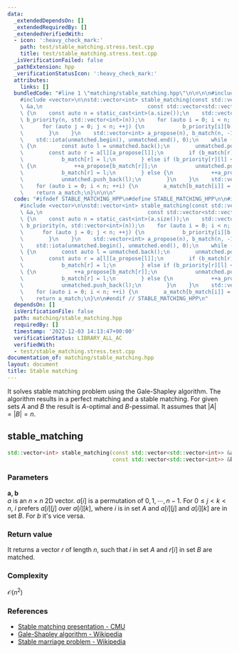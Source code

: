 ```yaml
---
data:
  _extendedDependsOn: []
  _extendedRequiredBy: []
  _extendedVerifiedWith:
  - icon: ':heavy_check_mark:'
    path: test/stable_matching.stress.test.cpp
    title: test/stable_matching.stress.test.cpp
  _isVerificationFailed: false
  _pathExtension: hpp
  _verificationStatusIcon: ':heavy_check_mark:'
  attributes:
    links: []
  bundledCode: "#line 1 \"matching/stable_matching.hpp\"\n\n\n\n#include <numeric>\n\
    #include <vector>\n\nstd::vector<int> stable_matching(const std::vector<std::vector<int>>\
    \ &a,\n                                 const std::vector<std::vector<int>> &b)\
    \ {\n    const auto n = static_cast<int>(a.size());\n    std::vector<std::vector<int>>\
    \ b_priority(n, std::vector<int>(n));\n    for (auto i = 0; i < n; ++i) {\n  \
    \      for (auto j = 0; j < n; ++j) {\n            b_priority[i][b[i][j]] = j;\n\
    \        }\n    }\n    std::vector<int> a_propose(n), b_match(n, -1), unmatched(n);\n\
    \    std::iota(unmatched.begin(), unmatched.end(), 0);\n    while (!unmatched.empty())\
    \ {\n        const auto l = unmatched.back();\n        unmatched.pop_back();\n\
    \        const auto r = a[l][a_propose[l]];\n        if (b_match[r] == -1) {\n\
    \            b_match[r] = l;\n        } else if (b_priority[r][l] < b_priority[r][b_match[r]])\
    \ {\n            ++a_propose[b_match[r]];\n            unmatched.push_back(b_match[r]);\n\
    \            b_match[r] = l;\n        } else {\n            ++a_propose[l];\n\
    \            unmatched.push_back(l);\n        }\n    }\n    std::vector<int> a_match(n);\n\
    \    for (auto i = 0; i < n; ++i) {\n        a_match[b_match[i]] = i;\n    }\n\
    \    return a_match;\n}\n\n\n"
  code: "#ifndef STABLE_MATCHING_HPP\n#define STABLE_MATCHING_HPP\n\n#include <numeric>\n\
    #include <vector>\n\nstd::vector<int> stable_matching(const std::vector<std::vector<int>>\
    \ &a,\n                                 const std::vector<std::vector<int>> &b)\
    \ {\n    const auto n = static_cast<int>(a.size());\n    std::vector<std::vector<int>>\
    \ b_priority(n, std::vector<int>(n));\n    for (auto i = 0; i < n; ++i) {\n  \
    \      for (auto j = 0; j < n; ++j) {\n            b_priority[i][b[i][j]] = j;\n\
    \        }\n    }\n    std::vector<int> a_propose(n), b_match(n, -1), unmatched(n);\n\
    \    std::iota(unmatched.begin(), unmatched.end(), 0);\n    while (!unmatched.empty())\
    \ {\n        const auto l = unmatched.back();\n        unmatched.pop_back();\n\
    \        const auto r = a[l][a_propose[l]];\n        if (b_match[r] == -1) {\n\
    \            b_match[r] = l;\n        } else if (b_priority[r][l] < b_priority[r][b_match[r]])\
    \ {\n            ++a_propose[b_match[r]];\n            unmatched.push_back(b_match[r]);\n\
    \            b_match[r] = l;\n        } else {\n            ++a_propose[l];\n\
    \            unmatched.push_back(l);\n        }\n    }\n    std::vector<int> a_match(n);\n\
    \    for (auto i = 0; i < n; ++i) {\n        a_match[b_match[i]] = i;\n    }\n\
    \    return a_match;\n}\n\n#endif // STABLE_MATCHING_HPP\n"
  dependsOn: []
  isVerificationFile: false
  path: matching/stable_matching.hpp
  requiredBy: []
  timestamp: '2022-12-03 14:13:47+00:00'
  verificationStatus: LIBRARY_ALL_AC
  verifiedWith:
  - test/stable_matching.stress.test.cpp
documentation_of: matching/stable_matching.hpp
layout: document
title: Stable matching
---
```


It solves stable matching problem using the Gale-Shapley algorithm. The algorithm results in a perfect matching and a stable matching. For given sets $A$ and $B$ the result is $A$-optimal and $B$-pessimal. It assumes that $\lvert A \rvert = \lvert B \rvert = n$.

stable_matching
---
```cpp
std::vector<int> stable_matching(const std::vector<std::vector<int>> &a,
                                 const std::vector<std::vector<int>> &b);
```

### Parameters
__a, b__  
$a$ is an $n \times n$ 2D vector. $a[i]$ is a permutation of $0, 1, \cdots, n-1$. For $0 \le j \lt k \lt n$, $i$ prefers $a[i][j]$ over $a[i][k]$, where $i$ is in set $A$ and $a[i][j]$ and $a[i][k]$ are in set $B$. For $b$ it's vice versa.

### Return value
It returns a vector $r$ of length $n$, such that $i$ in set $A$ and $r[i]$ in set $B$ are matched.

### Complexity
$\mathcal{O}\left(n^2\right)$

### References
+ [Stable matching presentation - CMU](https://www.cs.cmu.edu/~arielpro/15896s16/slides/896s16-16.pdf)
+ [Gale-Shapley algorithm - Wikipedia](https://en.wikipedia.org/wiki/Gale%E2%80%93Shapley_algorithm)
+ [Stable marriage problem - Wikipedia](https://en.wikipedia.org/wiki/Stable_marriage_problem)
